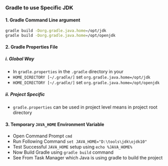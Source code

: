 ### Gradle to use Specific JDK
#### 1. Gradle Command Line argument
```sh
gradle build -Dorg.gradle.java.home=/opt/jdk
gradle build -Dorg.gradle.java.home=/opt/openjdk
```

#### 2. Gradle Properties File
##### i. Global Way
* In ``` gradle.properties ``` in the ``` .gradle ``` directory in your 
* ``` HOME_DIRECTORY [~/.gradle/] ``` set ``` org.gradle.java.home=/opt/jdk ```
* ``` HOME_DIRECTORY [~/.gradle/] ``` set ``` org.gradle.java.home=/opt/openjdk ```
##### ii. Project Specific
* ``` gradle.properties ``` can be used in project level means in project root directory

#### 3. Temporary ` JAVA_HOME ` Environment Variable
* Open Command Prompt ` cmd `
* Run Following Command ` set JAVA_HOME="D:\tools\jdk\ojdk10" `
* Test Successful ` JAVA_HOME ` setup using ` echo %JAVA_HOME% `
* Now Build Gradle using ` gradle build ` command
* See From Task Manager which Java is using gradle to build the project
